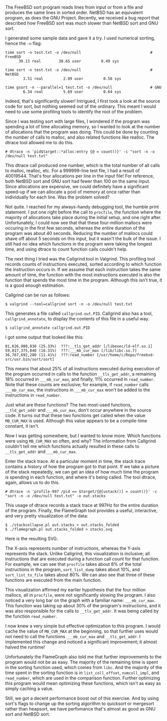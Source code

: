 The FreeBSD sort program reads lines from input or from a file and produces the same lines in sorted order. NetBSD has an equivalent program, as does the GNU Project. Recently, we received a bug report that described how FreeBSD sort was much slower than NetBSD sort and GNU sort.

I generated some sample data and gave it a try. I used numerical sorting, hence the `-n` flag:

```
time sort -n test.txt -o /dev/null                               # FreeBSD
      39.13 real        38.65 user         0.49 sys

time sort -n test.txt -o /dev/null                               # NetBSD
        3.51 real         2.89 user         0.58 sys

time gsort -n --parallel=1 test.txt -o /dev/null                 # GNU
        6.34 real         5.69 user         0.64 sys
```

Indeed, that's significantly slower! Intrigued, I first took a look at the source code for sort, but nothing seemed out of the ordinary. This meant I would need to use some profiling tools to identify the root of the problem.

Since I was testing sort with large files, I wondered if the program was spending a lot of time allocating memory, so I wanted to look at the number of allocations that the program was doing. This could be done by counting the number of calls to malloc, and also related functions like realloc. The dtrace tool allowed me to do this.

```
# dtrace -n 'pid$target::*alloc:entry {@ = count()}' -c "sort -n -o /dev/null test.txt"
```

This dtrace call produced one number, which is the total number of all calls to malloc, realloc, etc. For a 999999-line test file, I had a result of 40019544. That's four allocations per line in the input file! For reference, both NetBSD sort and GNU sort had fewer than 100 on the same input. Since allocations are expensive, we could definitely have a significant speed-up if we can allocate a pool of memory at once rather than individually for each line. Was the problem solved?

Not quite. I reached for my always-handy debugging tool, the humble print statement. I put one right before the call to `procfile`, the function where the majority of allocations take place during the initial setup, and one right after. Unfortunately, I could now see that that these four-million mallocs were occuring in the first few seconds, whereas the entire duration of the program was about 40 seconds. Reducing the number of mallocs could shave off about 5 seconds on this input, but it wasn't the bulk of the issue. I still had no idea which functions in the program were taking the longest time, and using dtrace to count function calls couldn't help.

The next thing I tried was the Callgrind tool in Valgrind. This profiling tool records counts of instructions executed, sorted according to which function the instruction occurs in. If we assume that each instruction takes the same amount of time, the function with the most instructions executed is also the function that spends the most time in the program. Although this isn't true, it is a good enough estimation.

Callgrind can be run as follows:

```
$ valgrind --tool=callgrind sort -n -o /dev/null test.txt
```

This generates a file called `callgrind.out.PID`. Callgrind also has a tool, `callgrind_annotate`, to display the contents of this file in a useful way.

```
$ callgrind_annotate callgrind.out.PID
```

I got some output that looked like this:

```
81,626,980,838 (25.33%)  ???:__tls_get_addr [/libexec/ld-elf.so.1]
59,017,375,040 (18.31%)  ???:___mb_cur_max [/lib/libc.so.7]
36,767,692,280 (11.41%)  ???:read_number [/usr/home/c/Repo/freebsd-src/usr.bin/sort/sort]
```

This means that about 25% of all instructions executed during execution of the program occurred in calls to the function `__tls_get_addr`, a remaining 18% occurred in `___mb_cur_max`, and finally, 11% occurred in `read_number`. Note that these counts are exclusive; for example, if `read_number` calls `___mb_cur_max`, the instructions in `___mb_cur_max` won't be added to the instructions in `read_number`. 

Just what are these functions? The two most-used functions, `__tld_get_addr` and `___mb_cur_max`, don't occur anywhere in the source code. It turns out that these two functions get called when the value `MB_CUR_MAX` is used. Although this value appears to be a compile-time constant, it isn't. 

Now I was getting somewhere, but I wanted to know more. Which functions were using `MB_CUR_MAX` so often, and why? The information from Callgrind couldn't tell me which functions actually resulted in these calls to `__tls_get_addr` and `___mb_cur_max`. 

Enter the stack trace. At a particular moment in time, the stack trace contains a history of how the program got to that point. If we take a picture of the stack repeatedly, we can get an idea of how much time the program is spending in each function, and where it's being called. The tool dtrace, again, allows us to do this. 

```
# dtrace -n 'profile-997 /pid == $target/{@[ustack()] = count()}' -c "sort -n -o /dev/null test.txt" -o out.stacks
```

This usage of dtrace records a stack trace at 997Hz for the entire duration of the program. Finally, the FlameGraph tool provides a useful, interactive, and very pretty visualization of the data:

```
$ ./stackcollapse.pl out.stacks > out.stacks_folded
$ ./flamegraph.pl out.stacks_folded > stacks.svg
```

Here is the resulting SVG.

The X-axis represents number of instructions, whereas the Y-axis represents the stack. Unlike Callgrind, this visualization is inclusive; all instructions that are executed during a function call count for that function. For example, we can see that `procfile` takes about 8% of the total instructions in the program, `sort_list_dump` takes about 10%, and `sort_list_to_file` takes about 80%. We can also see that three of these functions are executed from the main function.

This visualization affirmed my earlier hypothesis that the four million mallocs, all in `procfile`, were not significantly slowing the program. I also noticed a very long bar on the graph with a familiar name: `___mb_cur_max`. This function was taking up about 30% of the program's instructions, and it was also responsible for the calls to `__tls_get_addr`. It was being called by the function `read_number`. 

I now knew a very simple but effective optimization to this program. I would cache the value of `MB_CUR_MAX` at the beginning, so that further uses would not need to call the functions `___mb_cur_max` and `__tls_get_addr`. I implemented this change and noticed a significant improvement; it almost halved the runtime! 

Unfortunately the FlameGraph also told me that further improvements to the program would not be as easy. The majority of the remaining time is spent in the sorting function used, which comes from `libc`. And the majority of the time spent in the sorting function is in `list_coll_offset`, `numcoll_impl`, and `read_number`, which are used in the comparison function. Further optimizing this program would mean optimizing these functions, which isn't as easy as simply caching a value.

Still, we got a decent performance boost out of this exercise. And by using sort's flags to change up the sorting algorithm to quicksort or mergesort rather than heapsort, we have perfomance that's almost as good as GNU sort and NetBSD sort.
